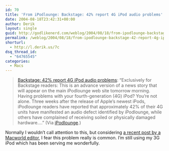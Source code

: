 ```yaml
---
id: 70
title: 'From iPodlounge: Backstage: 42% report 4G iPod audio problems'
date: 2004-08-18T23:42:31+00:00
author: Derik
layout: single
guid: http://godlikenerd.com/weblog/2004/08/18/from-ipodlounge-backstage-42-report-4g-ipod-audio-problems/
permalink: /weblog/2004/08/18/from-ipodlounge-backstage-42-report-4g-ipod-audio-problems/
shorturl:
  - http://l.derik.us/7c
dsq_thread_id:
  - "64765545"
categories:
  - Macs
---
```

> [Backstage: 42% report 4G iPod audio problems](http://backstage.ipodlounge.com/index.php?id=P4753): &#8220;Exclusively for Backstage readers: This is an advance version of a news story that will appear on the main iPodlounge web site tomorrow morning. Having problems with your fourth-generation (4G) iPod? You&#8217;re not alone. Three weeks after the release of Apple&#8217;s newest iPods, iPodlounge readers have reported that approximately 42% of their 4G units have manifested an audio defect identified by iPodlounge, while others have complained of receiving soiled or physically damaged hardware&#8230;.&#8221;
(Via [iPodlounge](http://www.ipodlounge.com/).)

Normally I wouldn&#8217;t call attention to this, but considering [a recent post by a Macworld editor](http://www.macworld.com/weblogs/editors/archives/000283.php?lsrc=editorsblog-0804), I fear this problem really is common. I&#8217;m still using my 3G iPod which has been serving me wonderfully.
